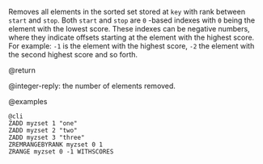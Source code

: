 Removes all elements in the sorted set stored at `key` with rank between `start`
and `stop`. Both `start` and `stop` are `0` -based indexes with `0` being the
element with the lowest score. These indexes can be negative numbers, where they
indicate offsets starting at the element with the highest score. For example:
`-1` is the element with the highest score, `-2` the element with the second
highest score and so forth.

@return

@integer-reply: the number of elements removed.

@examples

    @cli
    ZADD myzset 1 "one"
    ZADD myzset 2 "two"
    ZADD myzset 3 "three"
    ZREMRANGEBYRANK myzset 0 1
    ZRANGE myzset 0 -1 WITHSCORES
